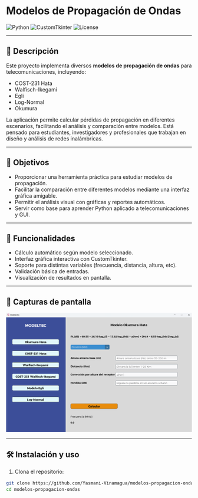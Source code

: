 # Modelos de Propagación de Ondas

![Python](https://img.shields.io/badge/Python-3.10-blue?logo=python&logoColor=white)
![CustomTkinter](https://img.shields.io/badge/UI-CustomTkinter-green)
![License](https://img.shields.io/badge/License-MIT-yellow)

---

## 📡 Descripción

Este proyecto implementa diversos **modelos de propagación de ondas** para telecomunicaciones, incluyendo:

- COST-231 Hata  
- Walfisch-Ikegami  
- Egli  
- Log-Normal  
- Okumura  

La aplicación permite calcular pérdidas de propagación en diferentes escenarios, facilitando el análisis y comparación entre modelos. Está pensado para estudiantes, investigadores y profesionales que trabajan en diseño y análisis de redes inalámbricas.

---

## 🎯 Objetivos

- Proporcionar una herramienta práctica para estudiar modelos de propagación.
- Facilitar la comparación entre diferentes modelos mediante una interfaz gráfica amigable.
- Permitir el análisis visual con gráficas y reportes automáticos.
- Servir como base para aprender Python aplicado a telecomunicaciones y GUI.

---

## 🚀 Funcionalidades

- Cálculo automático según modelo seleccionado.
- Interfaz gráfica interactiva con CustomTkinter.
- Soporte para distintas variables (frecuencia, distancia, altura, etc).
- Validación básica de entradas.
- Visualización de resultados en pantalla.

---

## 📸 Capturas de pantalla

![Pantalla principal](./screen.png)

---

## 🛠 Instalación y uso

1. Clona el repositorio:

```bash
git clone https://github.com/Yasmani-Vinamagua/modelos-propagacion-ondas.git
cd modelos-propagacion-ondas
